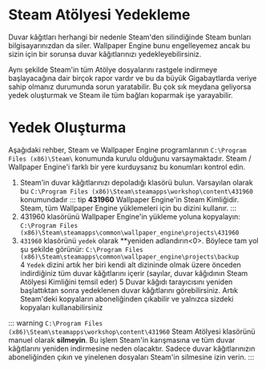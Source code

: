 # Steam Atölyesi Yedekleme

Duvar kâğıtları herhangi bir nedenle Steam'den silindiğinde Steam bunları bilgisayarınızdan da siler. Wallpaper Engine bunu engelleyemez ancak bu sizin için bir sorunsa duvar kâğıtlarınızı yedekleyebilirsiniz.

Aynı şekilde Steam'in tüm Atölye dosyalarını rastgele indirmeye başlayacağına dair birçok rapor vardır ve bu da büyük Gigabaytlarda veriye sahip olmanız durumunda sorun yaratabilir. Bu çok sık meydana geliyorsa yedek oluşturmak ve Steam ile tüm bağları koparmak işe yarayabilir.

# Yedek Oluşturma

Aşağıdaki rehber, Steam ve Wallpaper Engine programlarının `C:\Program Files (x86)\Steam\` konumunda kurulu olduğunu varsaymaktadır. Steam / Wallpaper Engine'i farklı bir yere kurduysanız bu konumları kontrol edin.

1. Steam'in duvar kâğıtlarınızı depoladığı klasörü bulun. Varsayılan olarak bu `C:\Program Files (x86)\Steam\steamapps\workshop\content\431960` konumundadır ::: tip **431960** Wallpaper Engine'in Steam Kimliğidir. Steam, tüm Wallpaper Engine yüklemeleri için bu dizini kullanır. :::
2. 431960 klasörünü Wallpaper Engine'in yükleme yoluna kopyalayın: `C:\Program Files (x86)\Steam\steamapps\common\wallpaper_engine\projects\431960`
3. `431960` klasörünü `yedek` olarak **yeniden adlandırın<0>. Böylece tam yol şu şekilde görünür: `C:\Program Files (x86)\Steam\steamapps\common\wallpaper_engine\projects\backup`</li>
4 `Yedek` dizini artık her biri kendi alt dizininde olmak üzere önceden indirdiğiniz tüm duvar kâğıtlarını içerir (sayılar, duvar kâğıdının Steam Atölyesi Kimliğini temsil eder)
5 Duvar kâğıdı tarayıcısını yeniden başlattıktan sonra yedeklenen duvar kâğıtlarını görebilirsiniz. Artık Steam'deki kopyaların aboneliğinden çıkabilir ve yalnızca sizdeki kopyaları kullanabilirsiniz</ol>

::: warning `C:\Program Files (x86)\Steam\steamapps\workshop\content\431960` Steam Atölyesi klasörünü manuel olarak **silmeyin**. Bu işlem Steam'in karışmasına ve tüm duvar kâğıtlarını yeniden indirmesine neden olacaktır. Sadece duvar kâğıtlarınızın aboneliğinden çıkın ve yinelenen dosyaları Steam'in silmesine izin verin. :::